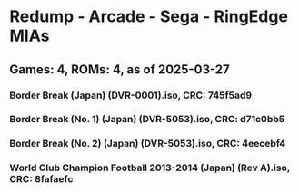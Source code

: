 # Redump - Arcade - Sega - RingEdge MIAs
## Games: 4, ROMs: 4, as of 2025-03-27

### Border Break (Japan) (DVR-0001).iso, CRC: 745f5ad9
### Border Break (No. 1) (Japan) (DVR-5053).iso, CRC: d71c0bb5
### Border Break (No. 2) (Japan) (DVR-5053).iso, CRC: 4eecebf4
### World Club Champion Football 2013-2014 (Japan) (Rev A).iso, CRC: 8fafaefc
